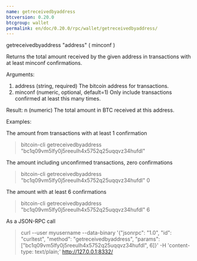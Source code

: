 ```yaml
---
name: getreceivedbyaddress
btcversion: 0.20.0
btcgroup: wallet
permalink: en/doc/0.20.0/rpc/wallet/getreceivedbyaddress/
---
```


getreceivedbyaddress "address" ( minconf )

Returns the total amount received by the given address in transactions with at least minconf confirmations.

Arguments:
1. address    (string, required) The bitcoin address for transactions.
2. minconf    (numeric, optional, default=1) Only include transactions confirmed at least this many times.

Result:
n    (numeric) The total amount in BTC received at this address.

Examples:

The amount from transactions with at least 1 confirmation
> bitcoin-cli getreceivedbyaddress "bc1q09vm5lfy0j5reeulh4x5752q25uqqvz34hufdl"

The amount including unconfirmed transactions, zero confirmations
> bitcoin-cli getreceivedbyaddress "bc1q09vm5lfy0j5reeulh4x5752q25uqqvz34hufdl" 0

The amount with at least 6 confirmations
> bitcoin-cli getreceivedbyaddress "bc1q09vm5lfy0j5reeulh4x5752q25uqqvz34hufdl" 6

As a JSON-RPC call
> curl --user myusername --data-binary '{"jsonrpc": "1.0", "id": "curltest", "method": "getreceivedbyaddress", "params": ["bc1q09vm5lfy0j5reeulh4x5752q25uqqvz34hufdl", 6]}' -H 'content-type: text/plain;' http://127.0.0.1:8332/


